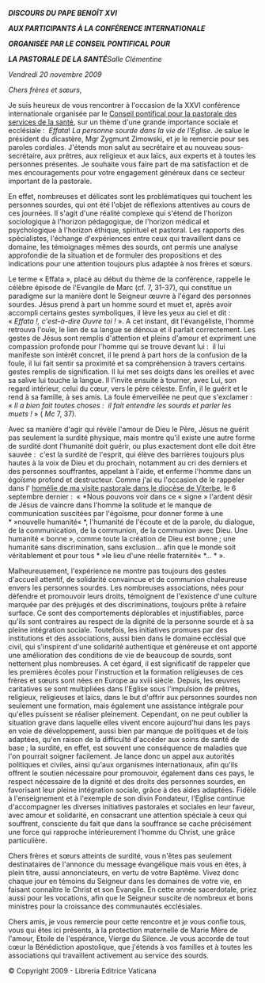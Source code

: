 ***DISCOURS DU PAPE BENOÎT XVI***

***AUX PARTICIPANTS À LA CONFÉRENCE INTERNATIONALE***

***ORGANISÉE PAR LE CONSEIL PONTIFICAL POUR***

***LA PASTORALE DE LA SANTÉ**Salle Clémentine*

*Vendredi 20 novembre 2009*

*Chers frères et sœurs,*

Je suis heureux de vous rencontrer à l'occasion de la XXVI conférence internationale organisée par le [Conseil pontifical pour la pastorale des services de la santé](http://www.vatican.va/roman_curia/pontifical_councils/hlthwork/index_fr.htm), sur un thème d'une grande importance sociale et ecclésiale :  *Effata*! *La personne sourde dans la vie de l'Eglise*. Je salue le président du dicastère, Mgr Zygmunt Zimowski, et je le remercie pour ses paroles cordiales. J'étends mon salut au secrétaire et au nouveau sous-secrétaire, aux prêtres, aux religieux et aux laïcs, aux experts et à toutes les personnes présentes. Je souhaite vous faire part de ma satisfaction et de mes encouragements pour votre engagement généreux dans ce secteur important de la pastorale.

En effet, nombreuses et délicates sont les problématiques qui touchent les personnes sourdes, qui ont été l'objet de réflexions attentives au cours de ces journées. Il s'agit d'une réalité complexe qui s'étend de l'horizon sociologique à l'horizon pédagogique, de l'horizon médical et psychologique à l'horizon éthique, spirituel et pastoral. Les rapports des spécialistes, l'échange d'expériences entre ceux qui travaillent dans ce domaine, les témoignages mêmes des sourds, ont permis une analyse approfondie de la situation et de formuler des propositions et des indications pour une attention toujours plus adaptée à nos frères et sœurs.

Le terme « Effata », placé au début du thème de la conférence, rappelle le célèbre épisode de l'Evangile de Marc (cf. 7, 31-37), qui constitue un paradigme sur la manière dont le Seigneur œuvre à l'égard des personnes sourdes. Jésus prend à part un homme sourd et muet et, après avoir accompli certains gestes symboliques, il lève les yeux au ciel et dit :  « *Effata !, c'est-à-dire Ouvre toi !* ». A cet instant, dit l'évangéliste, l'homme retrouva l'ouïe, le lien de sa langue se dénoua et il parlait correctement. Les gestes de Jésus sont remplis d'attention et pleins d'amour et expriment une compassion profonde pour l'homme qui se trouve devant lui :  il lui manifeste son intérêt concret, il le prend à part hors de la confusion de la foule, il lui fait sentir sa proximité et sa compréhension à travers certains gestes remplis de signification. Il lui met ses doigts dans les oreilles et avec sa salive lui touche la langue. Il l'invite ensuite à tourner, avec Lui, son regard intérieur, celui du cœur, vers le père céleste. Enfin, il le guérit et le rend à sa famille, à ses amis. La foule émerveillée ne peut que s'exclamer :  « *Il a bien fait toutes choses :  il fait entendre les sourds et parler les muets !* » ( *Mc* 7, 37).

Avec sa manière d'agir qui révèle l'amour de Dieu le Père, Jésus ne guérit pas seulement la surdité physique, mais montre qu'il existe une autre forme de surdité dont l'humanité doit guérir, ou plus exactement dont elle doit être sauvée :  c'est la surdité de l'esprit, qui élève des barrières toujours plus hautes à la voix de Dieu et du prochain, notamment au cri des derniers et des personnes souffrantes, appelant à l'aide, et enferme l'homme dans un égoïsme profond et destructeur. Comme j'ai eu l'occasion de le rappeler dans l' [homélie de ma visite pastorale dans le diocèse de Viterbe](/content/benedict-xvi/fr/homilies/2009/documents/hf_ben-xvi_hom_20090906_viterbo.html), le 6 septembre dernier :  « *Nous pouvons voir dans ce « signe » l'ardent désir de Jésus de vaincre dans l'homme la solitude et le manque de communication suscitées par l'égoïsme, pour donner forme à une * »nouvelle humanité« *, l'humanité de l'écoute et de la parole, du dialogue, de la communication, de la communion, de la communion avec Dieu. Une humanité « bonne », comme toute la création de Dieu est bonne ; une humanité sans discrimination, sans exclusion... afin que le monde soit véritablement et pour tous * »le lieu d'une réelle fraternité« *... * ».

Malheureusement, l'expérience ne montre pas toujours des gestes d'accueil attentif, de solidarité convaincue et de communion chaleureuse envers les personnes sourdes. Les nombreuses associations, nées pour défendre et promouvoir leurs droits, témoignent de l'existence d'une culture marquée par des préjugés et des discriminations, toujours prête à refaire surface. Ce sont des comportements déplorables et injustifiables, parce qu'ils sont contraires au respect de la dignité de la personne sourde et à sa pleine intégration sociale. Toutefois, les initiatives promues par des institutions et des associations, aussi bien dans le domaine ecclésial que civil, qui s'inspirent d'une solidarité authentique et généreuse et ont apporté une amélioration des conditions de vie de beaucoup de sourds, sont nettement plus nombreuses. A cet égard, il est significatif de rappeler que les premières écoles pour l'instruction et la formation religieuses de ces frères et sœurs sont nées en Europe au xviii siècle. Depuis, les œuvres caritatives se sont multipliées dans l'Eglise sous l'impulsion de prêtres, religieux, religieuses et laïcs, dans le but d'offrir aux personnes sourdes non seulement une formation, mais également une assistance intégrale pour qu'elles puissent se réaliser pleinement. Cependant, on ne peut oublier la situation grave dans laquelle elles vivent encore aujourd'hui dans les pays en voie de développement, aussi bien par manque de politiques et de lois adaptées, qu'en raison de la difficulté d'accéder aux soins de santé de base ; la surdité, en effet, est souvent une conséquence de maladies que l'on pourrait soigner facilement. Je lance donc un appel aux autorités politiques et civiles, ainsi qu'aux organismes internationaux, afin qu'ils offrent le soutien nécessaire pour promouvoir, également dans ces pays, le respect nécessaire de la dignité et des droits des personnes sourdes, en favorisant leur pleine intégration sociale, grâce à des aides adaptées. Fidèle à l'enseignement et à l'exemple de son divin Fondateur, l'Eglise continue d'accompagner les diverses initiatives pastorales et sociales en leur faveur, avec amour et solidarité, en consacrant une attention spéciale à ceux qui souffrent, consciente du fait que dans la souffrance se cache précisément une force qui rapproche intérieurement l'homme du Christ, une grâce particulière.

Chers frères et sœurs atteints de surdité, vous n'êtes pas seulement destinataires de l'annonce du message évangélique mais vous en êtes, à plein titre, aussi annonciateurs, en vertu de votre Baptême. Vivez donc chaque jour en témoins du Seigneur dans les domaines de votre vie, en faisant connaître le Christ et son Evangile. En cette année sacerdotale, priez aussi pour les vocations, afin que le Seigneur suscite de nombreux et bons ministres pour la croissance des communautés ecclésiales.

Chers amis, je vous remercie pour cette rencontre et je vous confie tous, vous qui êtes ici présents, à la protection maternelle de Marie Mère de l'amour, Etoile de l'espérance, Vierge du Silence. Je vous accorde de tout cœur la Bénédiction apostolique, que j'étends à vos familles et à toutes les associations qui travaillent activement au service des sourds.

© Copyright 2009 - Libreria Editrice Vaticana
